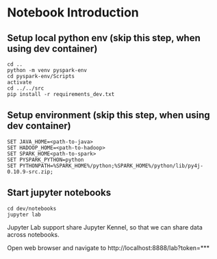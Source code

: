 # Notebook Introduction

## Setup local python env (skip this step, when using dev container)

```shell
cd ..
python -m venv pyspark-env
cd pyspark-env/Scripts
activate
cd ../../src
pip install -r requirements_dev.txt
```

## Setup environment (skip this step, when using dev container)

```shell
SET JAVA_HOME=<path-to-java>
SET HADOOP_HOME=<path-to-hadoop>
SET SPARK_HOME<path-to-spark>
SET PYSPARK_PYTHON=python
SET PYTHONPATH=%SPARK_HOME%/python;%SPARK_HOME%/python/lib/py4j-0.10.9-src.zip;
```

## Start jupyter notebooks

```shell
cd dev/notebooks
jupyter lab
```

Jupyter Lab support share Jupyter Kennel, so that we can share data across notebooks.

Open web browser and navigate to http://localhost:8888/lab?token=***